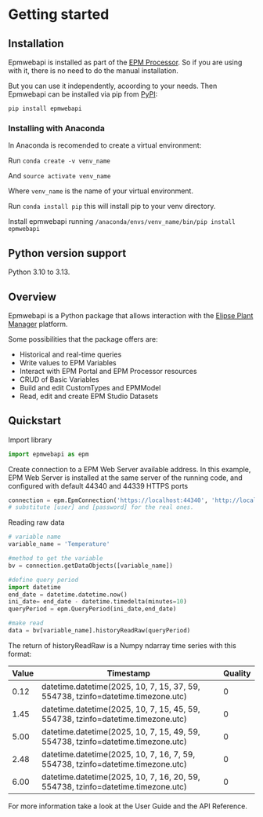 # Getting started

## Installation

Epmwebapi is installed as part of the [EPM Processor](https://github.com/elipsesoftware/EPMProcessor). So if you are using with it, there is no need to do the manual installation.

But you can use it independently, acoording to your needs. 
Then Epmwebapi can be installed via pip from [PyPI](https://pypi.org/project/epmwebapi/):

`pip install epmwebapi`



### Installing with Anaconda
In Anaconda is recomended to create a virtual environment: 

Run `conda create -v venv_name`

And `source activate venv_name`

Where `venv_name` is the name of your virtual environment.

Run `conda install pip` this will install pip to your venv directory.

Install epmwebapi running `/anaconda/envs/venv_name/bin/pip install epmwebapi`

## Python version support
Python 3.10 to 3.13. 

## Overview

Epmwebapi is a Python package that allows interaction with the [Elipse Plant Manager](https://www.elipse.com.br/en/produto/elipse-plant-manager/) platform. 

Some possibilities that the package offers are:

* Historical and real-time queries 
* Write values to EPM Variables
* Interact with EPM Portal and EPM Processor resources
* CRUD of Basic Variables
* Build and edit CustomTypes and EPMModel
* Read, edit and create EPM Studio Datasets 

## Quickstart

Import library

```python
import epmwebapi as epm
```
Create connection to a EPM Web Server available address. In this example, EPM Web Server is installed at the same server of the running code, and configured with default 44340 and 44339 HTTPS ports
```python
connection = epm.EpmConnection('https://localhost:44340', 'http://localhost:44339', '[user]', '[password]')
# substitute [user] and [password] for the real ones.
```

Reading raw data

```python
# variable name
variable_name = 'Temperature'

#method to get the variable
bv = connection.getDataObjects([variable_name])

#define query period
import datetime
end_date = datetime.datetime.now()
ini_date= end_date - datetime.timedelta(minutes=10)
queryPeriod = epm.QueryPeriod(ini_date,end_date)

#make read
data = bv[variable_name].historyReadRaw(queryPeriod)
```
The return of historyReadRaw is a Numpy ndarray time series with this format:

|Value|Timestamp|Quality|
|---|---|---|
|0.12| datetime.datetime(2025, 10, 7, 15, 37, 59, 554738, tzinfo=datetime.timezone.utc)| 0
|1.45| datetime.datetime(2025, 10, 7, 15, 45, 59, 554738, tzinfo=datetime.timezone.utc)| 0
|5.00| datetime.datetime(2025, 10, 7, 15, 49, 59, 554738, tzinfo=datetime.timezone.utc)| 0
|2.48| datetime.datetime(2025, 10, 7, 16, 7, 59, 554738, tzinfo=datetime.timezone.utc)| 0
|6.00| datetime.datetime(2025, 10, 7, 16, 20, 59, 554738, tzinfo=datetime.timezone.utc)| 0

For more information take a look at the User Guide and the API Reference.

